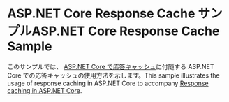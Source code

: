 # <a name="aspnet-core-response-cache-sample"></a><span data-ttu-id="fe949-101">ASP.NET Core Response Cache サンプル</span><span class="sxs-lookup"><span data-stu-id="fe949-101">ASP.NET Core Response Cache Sample</span></span>

<span data-ttu-id="fe949-102">このサンプルでは、 [ASP.NET Core で応答キャッシュ](https://docs.microsoft.com/aspnet/core/performance/caching/response)に付随する ASP.NET Core での応答キャッシュの使用方法を示します。</span><span class="sxs-lookup"><span data-stu-id="fe949-102">This sample illustrates the usage of response caching in ASP.NET Core to accompany [Response caching in ASP.NET Core](https://docs.microsoft.com/aspnet/core/performance/caching/response).</span></span>
